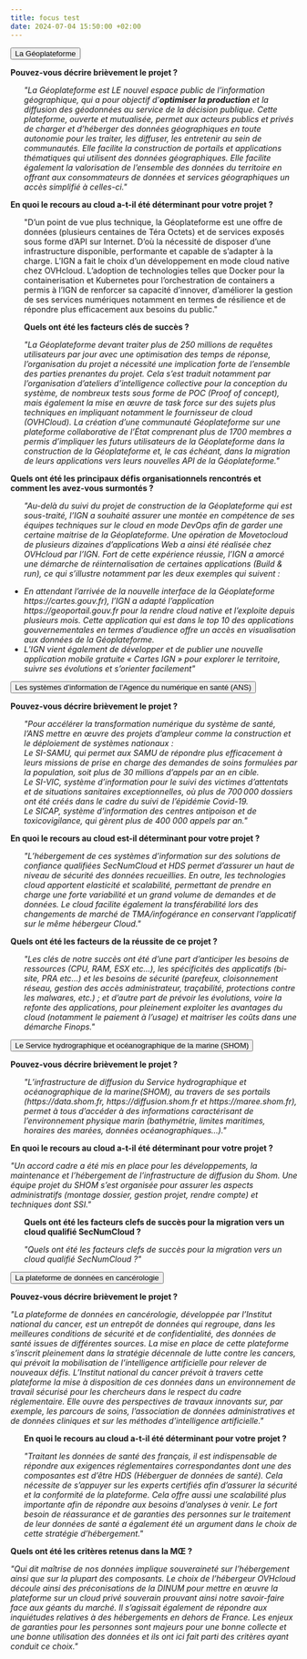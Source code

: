 ```yaml
---
title: focus test
date: 2024-07-04 15:50:00 +02:00
---
```


</div>
<div class="margin-bottom-8 accordion no-bullet" data-allow-all-closed="true">
  <div class="accordion-item">
    <button onclick="myFunction('indicateurs-projets-mise-a-dispo')" id="accordion-button" class="accordion-title" aria-controls="indicateurs-projets-mise-a-dispo" aria-expanded="false">La Géoplateforme</button>
    <div class="accordion-content" id="indicateurs-projets-mise-a-dispo">
      <p><strong>Pouvez-vous décrire brièvement le projet ?</strong></p>
      <ul>
      <p><i>"La Géoplateforme est LE nouvel espace public de l’information géographique, qui a pour objectif d’<strong>optimiser la production</strong> et la diffusion des géodonnées au service de la décision publique. Cette plateforme, ouverte et mutualisée, permet aux acteurs publics et privés de charger et d’héberger des données géographiques en toute autonomie pour les traiter, les diffuser, les entretenir au sein de communautés. Elle facilite la construction de portails et applications thématiques qui utilisent des données géographiques. Elle facilite également la valorisation de l’ensemble des données du territoire en offrant aux consommateurs de données et services géographiques un accès simplifié à celles-ci."</i></p>
      </ul>
      <p><strong>En quoi le recours au cloud a-t-il été déterminant pour votre projet ? </strong></p>
      <ul>
      <p></i>"D’un point de vue plus technique, la Géoplateforme est une offre de données (plusieurs centaines de Téra Octets) et de services exposés sous forme d’API sur Internet. D’où la nécessité de disposer d’une infrastructure disponible, performante et capable de s’adapter à la charge. L’IGN a fait le choix d’un développement en mode cloud native chez OVHcloud. L’adoption de technologies telles que Docker pour la containerisation et Kubernetes pour l’orchestration de containers a permis à l’IGN de renforcer sa capacité d’innover, d’améliorer la gestion de ses services numériques notamment en termes de résilience et de répondre plus efficacement aux besoins du public."</i></p>
      <p><strong>Quels ont été les facteurs clés de succès ?</strong></p>
      </ul>
      <ul>
      <p><i>"La Géoplateforme devant traiter plus de 250 millions de requêtes utilisateurs par jour avec une optimisation des temps de réponse, l’organisation du projet a nécessité une implication forte de l’ensemble des parties prenantes du projet. Cela s’est traduit notamment par l’organisation d’ateliers d’intelligence collective pour la conception du système, de nombreux tests sous forme de POC (Proof of concept), mais également la mise en œuvre de task force sur des sujets plus techniques en impliquant notamment le fournisseur de cloud (OVHCloud).
La création d’une communauté Géoplateforme sur une plateforme collaborative de l’État comprenant plus de 1700 membres a permis d’impliquer les futurs utilisateurs de la Géoplateforme dans la construction de la Géoplateforme et, le cas échéant, dans la migration de leurs applications vers leurs nouvelles API de la Géoplateforme."</i></p>
      </ul>
      <p><strong>Quels ont été les principaux défis organisationnels rencontrés et comment les avez-vous surmontés ?</strong></p>
      <ul>
      <p><i>"Au-delà du suivi du projet de construction de la Géoplateforme qui est sous-traité, l’IGN a souhaité assurer une montée en compétence de ses équipes techniques sur le cloud en mode DevOps afin de garder une certaine maitrise de la Géoplateforme. Une opération de Movetocloud de plusieurs dizaines d’applications Web a ainsi été réalisée chez OVHcloud par l’IGN. Fort de cette expérience réussie, l’IGN a amorcé une démarche de réinternalisation de certaines applications (Build & run), ce qui s’illustre notamment par les deux exemples qui suivent :</i></p>
        <li><i>En attendant l’arrivée de la nouvelle interface de la Géoplateforme https://cartes.gouv.fr), l’IGN a adapté l’application https://geoportail.gouv.fr pour la rendre cloud native et l’exploite depuis plusieurs mois. Cette application qui est dans le top 10 des applications gouvernementales en termes d’audience offre un accès en visualisation aux données de la Géoplateforme.</i></li>
        <li><i>L’IGN vient également de développer et de publier une nouvelle application mobile gratuite « Cartes IGN » pour explorer le territoire, suivre ses évolutions et s’orienter facilement"</i></li>
      </ul>
    </div>
  </div>
  </div>
<div class="margin-bottom-8 accordion no-bullet" data-allow-all-closed="true">
  <div class="accordion-item">
    <button onclick="myFunction('indicateurs-projets-mise-a-dispo')" id="accordion-button" class="accordion-title" aria-controls="indicateurs-projets-mise-a-dispo" aria-expanded="false">Les systèmes d’information de l’Agence du numérique en santé (ANS)</button>
    <div class="accordion-content" id="indicateurs-projets-mise-a-dispo">
            <p><strong>Pouvez-vous décrire brièvement le projet ?</strong></p>
      <ul>
        <p><i>"Pour accélérer la transformation numérique du système de santé, l’ANS mettre en œuvre des projets d’ampleur comme la construction et le déploiement de systèmes nationaux :
<br>
Le SI-SAMU, qui permet aux SAMU de répondre plus efficacement à leurs missions de prise en charge des demandes de soins formulées par la population, soit plus de 30 millions d’appels par an en cible.
<br>
Le SI-VIC, système d’information pour le suivi des victimes d’attentats et de situations sanitaires exceptionnelles, où plus de 700 000 dossiers ont été créés dans le cadre du suivi de l’épidémie Covid-19.
<br>
Le SICAP, système d’information des centres antipoison et de toxicovigilance, qui gèrent plus de 400 000 appels par an."</br></i></p>
      </ul>
            <p><strong>En quoi le recours au cloud est-il déterminant pour votre projet ?</strong></p>
      <ul>
        <p><i>"L’hébergement de ces systèmes d’information sur des solutions de confiance qualifiées SecNumCloud et HDS permet d’assurer un haut de niveau de sécurité des données recueillies. En outre, les technologies cloud apportent elasticité et scalabilité, permettant de prendre en charge une forte variabilité et un grand volume de demandes et de données. Le cloud facilite également la transférabilité lors des changements de marché de TMA/infogérance en conservant l’applicatif sur le même hébergeur Cloud."</i></p>
      </ul>
            <p><strong>Quels ont été les facteurs de la réussite de ce projet ?</strong></p>
      <ul>
        <p><i>"Les clés de notre succès ont été d’une part d’anticiper les besoins de ressources (CPU, RAM, ESX etc…), les spécificités des applicatifs (bi-site, PRA etc…) et les besoins de sécurité (parefeux, cloisonnement réseau, gestion des accès administrateur, traçabilité, protections contre les malwares, etc.) ; et d’autre part de prévoir les évolutions, voire la refonte des applications, pour pleinement exploiter les avantages du cloud (notamment le paiement à l’usage) et maitriser les coûts dans une démarche Finops."</i></p>
      </ul>
    </div>
  </div>
  </div>
<div class="margin-bottom-8 accordion no-bullet" data-allow-all-closed="true">
  <div class="accordion-item">
    <button onclick="myFunction('indicateurs-projets-proactive')" id="accordion-button" class="accordion-title" aria-controls="qui" aria-expanded="false">Le Service hydrographique et océanographique de la marine (SHOM)</button>
    <div class="accordion-content" id="indicateurs-projets-proactive">
            <p><strong>Pouvez-vous décrire brièvement le projet ?</strong></p>
      <ul>
            <p><i>"L’infrastructure de diffusion du Service hydrographique et océanographique de la marine(SHOM), au travers de ses portails (https://data.shom.fr, https://diffusion.shom.fr et https://maree.shom.fr), permet à tous d’accéder à des informations caractérisant de l’environnement physique marin (bathymétrie, limites maritimes, horaires des marées, données océanographiques…)."</i></p>
      </ul>
            <p><strong>En quoi le recours au cloud a-t-il été déterminant pour votre projet ?</strong></p>
            <p><i>"Un accord cadre a été mis en place pour les développements, la maintenance et l’hébergement de l’infrastructure de diffusion du Shom. Une équipe projet du SHOM s’est organisée pour assurer les aspects administratifs (montage dossier, gestion projet, rendre compte) et techniques dont SSI."</i></p>
      <ul>
            <p><strong>Quels ont été les facteurs clefs de succès pour la migration vers un cloud qualifié SecNumCloud ?</strong></p>
            <p><i>"Quels ont été les facteurs clefs de succès pour la migration vers un cloud qualifié SecNumCloud ?"</i></p>
      </ul>
    </div>
  </div>
  </div>
<div class="margin-bottom-8 accordion no-bullet" data-allow-all-closed="true">
  <div class="accordion-item">
    <button onclick="myFunction('indicateurs-projets-mise-a-dispo')" id="accordion-button" class="accordion-title" aria-controls="indicateurs-projets-mise-a-dispo" aria-expanded="false">La plateforme de données en cancérologie</button>
    <div class="accordion-content" id="indicateurs-projets-mise-a-dispo">
            <p><strong>Pouvez-vous décrire brièvement le projet ?</strong></p>
            <p><i>"La plateforme de données en cancérologie, développée par l’Institut national du cancer, est un entrepôt de données qui regroupe, dans les meilleures conditions de sécurité et de confidentialité, des données de santé issues de différentes sources. La mise en place de cette plateforme s’inscrit pleinement dans la stratégie décennale de lutte contre les cancers, qui prévoit la mobilisation de l’intelligence artificielle pour relever de nouveaux défis. L’Institut national du cancer prévoit à travers cette plateforme la mise à disposition de ces données dans un environnement de travail sécurisé pour les chercheurs dans le respect du cadre réglementaire. Elle ouvre des perspectives de travaux innovants sur, par exemple, les parcours de soins, l’association de données administratives et de données cliniques et sur les méthodes d’intelligence artificielle."</i></p>
      <ul>
            <p><strong>En quoi le recours au cloud a-t-il été déterminant pour votre projet ?</strong></p>
            <p><i>"Traitant les données de santé des français, il est indispensable de répondre aux exigences réglementaires correspondantes dont une des composantes est d’être HDS (Héberguer de données de santé). Cela nécessite de s’appuyer sur les experts certifiés afin d’assurer la sécurité et la conformité de la plateforme. Cela offre aussi une scalabilité plus importante afin de répondre aux besoins d’analyses à venir. Le fort besoin de réassurance et de garanties des personnes sur le traitement de leur données de santé a également été un argument dans le choix de cette stratégie d’hébergement."</i></p>
      </ul>
            <p><strong>Quels ont été les critères retenus dans la MŒ ?</strong></p>
            <p><i>"Qui dit maîtrise de nos données implique souveraineté sur l’hébergement ainsi que sur la plupart des composants. Le choix de l’hébergeur OVHcloud découle ainsi des préconisations de la DINUM pour mettre en œuvre la plateforme sur un cloud privé souverain prouvant ainsi notre savoir-faire face aux géants du marché. Il s’agissait également de répondre aux inquiétudes relatives à des hébergements en dehors de France. Les enjeux de garanties pour les personnes sont majeurs pour une bonne collecte et une bonne utilisation des données et ils ont ici fait parti des critères ayant conduit ce choix."</i></p>